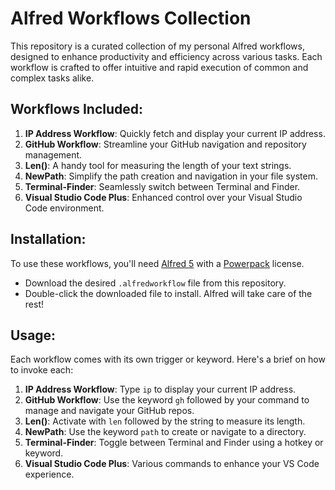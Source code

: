 # Alfred Workflows Collection

This repository is a curated collection of my personal Alfred workflows, designed to enhance productivity and efficiency across various tasks. Each workflow is crafted to offer intuitive and rapid execution of common and complex tasks alike.

## Workflows Included:

1. **IP Address Workflow**: Quickly fetch and display your current IP address.
2. **GitHub Workflow**: Streamline your GitHub navigation and repository management.
3. **Len()**: A handy tool for measuring the length of your text strings.
4. **NewPath**: Simplify the path creation and navigation in your file system.
5. **Terminal-Finder**: Seamlessly switch between Terminal and Finder.
6. **Visual Studio Code Plus**: Enhanced control over your Visual Studio Code environment.

## Installation:

To use these workflows, you'll need [Alfred 5](https://www.alfredapp.com/) with a [Powerpack](https://www.alfredapp.com/powerpack/) license.

- Download the desired `.alfredworkflow` file from this repository.
- Double-click the downloaded file to install. Alfred will take care of the rest!

## Usage:

Each workflow comes with its own trigger or keyword. Here's a brief on how to invoke each:

1. **IP Address Workflow**: Type `ip` to display your current IP address.
2. **GitHub Workflow**: Use the keyword `gh` followed by your command to manage and navigate your GitHub repos.
3. **Len()**: Activate with `len` followed by the string to measure its length.
4. **NewPath**: Use the keyword `path` to create or navigate to a directory.
5. **Terminal-Finder**: Toggle between Terminal and Finder using a hotkey or keyword.
6. **Visual Studio Code Plus**: Various commands to enhance your VS Code experience.
